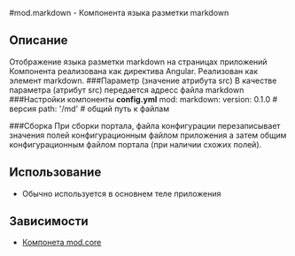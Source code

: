 #mod.markdown - Компонента языка разметки markdown
## Описание
Отображение языка разметки markdown на страницах приложений
Компонента реализована как директива Angular. Реализован как элемент markdown.
    <markdown autoscroll></markdown>
###Параметр (значение атрибута src)
В качестве параметра (атрибут src) передается адресс файла markdown
###Настройки компоненты
**config.yml**
    mod:
        markdown:
            version: 0.1.0 # версия
            path: '/md' # общий путь к файлам

###Сборка
При сборки портала, файла конфигурации перезаписывает значения полей конфигурационным файлом
приложения а затем общим конфигурационным файлом портала (при наличии схожих полей).

## Использование
- Обычно используется в основнем теле приложения

## Зависимости
- [Компонета mod.core](mode_core/mod/core)

